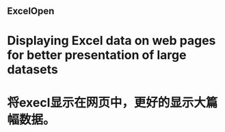 ## ExcelOpen   

# Displaying Excel data on web pages for better presentation of large datasets

# 将execl显示在网页中，更好的显示大篇幅数据。
